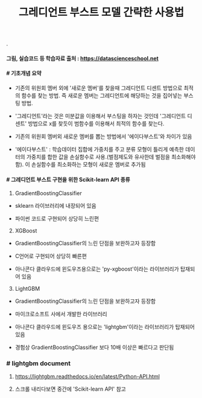 ﻿---
layout: post
title: "그레디언트 부스트 모델 간략한 사용법"
tags: [Classification]
comments: true
---

.

#### 그림, 실습코드 등 학습자료 출처 : https://datascienceschool.net

#### # 기초개념 요약

- 기존의 위원회 멤버 외에 '새로운 멤버'를 찾을때 그레디언트 디센트 방법으로 최적의 함수를 찾는 방법. 즉 새로운 멤버는 그레디언트에 해당하는 것을 집어넣는 부스팅 방법.

- '그레디언트'라는 것은 미분값을 이용해서 부스팅을 하자는 것인데 '그레디언트 디센트' 방법으로 x를 찾듯이 범함수를 이용해서 최적의 함수를 찾는다. 

- 기존의 위원회 멤버외 새로운 멤버를 뽑는 방법에서 '에이다부스트'와 차이가 있음

- '에이다부스트' : 학습데이터 집합에 가중치를 주고 분류 모형이 틀리게 예측한 데이터의 가중치를 합한 값을 손실함수로 사용.(벌점제도와 유사한데 벌점을 최소화해야함). 이 손실함수를 최소화하는 모형이 새로운 멤버로 추가됨

#### # 그레디언트 부스트 구현을 위한 Scikit-learn API 종류

1) GradientBoostingClassifier

- sklearn 라이브러리에 내장되어 있음

- 파이썬 코드로 구현되어 상당히 느린편

2) XGBoost

- GradientBoostingClassifier의 느린 단점을 보완하고자 등장함

- C언어로 구현되어 상당히 빠른편

- 아나콘다 클라우드에 윈도우즈용으로는 'py-xgboost'이라는 라이브러리가 탑재되어 있음

3) LightGBM

- GradientBoostingClassifier의 느린 단점을 보완하고자 등장함
 
- 마이크로소프트 사에서 개발한 라이브러리

- 아나콘다 클라우드에 윈도우즈 용으로는 'lightgbm'이라는 라이브러리가 탑재되어 있음

- 경험상 GradientBoostingClassifier 보다 10배 이상은 빠르다고 판단됨
   
### # lightgbm document

1) https://lightgbm.readthedocs.io/en/latest/Python-API.html

2) 스크롤 내리다보면 중간에 'Scikit-learn API' 참고
